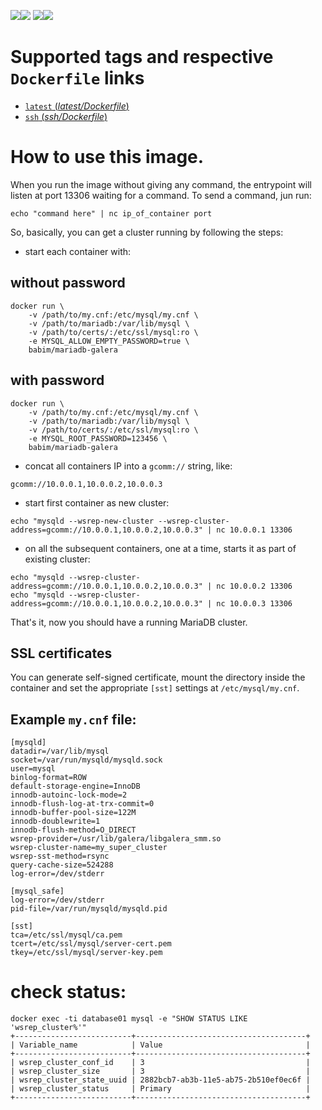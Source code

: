 [![](https://images.microbadger.com/badges/image/babim/mariadb-galera.svg)](https://microbadger.com/images/babim/mariadb-galera "Get your own image badge on microbadger.com")[![](https://images.microbadger.com/badges/version/babim/mariadb-galera.svg)](https://microbadger.com/images/babim/mariadb-galera "Get your own version badge on microbadger.com")
[![](https://images.microbadger.com/badges/image/babim/mariadb-galera:ssh.svg)](https://microbadger.com/images/babim/mariadb-galera:ssh "Get your own image badge on microbadger.com")[![](https://images.microbadger.com/badges/version/babim/mariadb-galera:ssh.svg)](https://microbadger.com/images/babim/mariadb-galera:ssh "Get your own version badge on microbadger.com")

# Supported tags and respective `Dockerfile` links

-   [`latest` (*latest/Dockerfile*)](https://github.com/babim/docker-mariadb-galera/blob/master/Dockerfile)
-   [`ssh` (*ssh/Dockerfile*)](https://github.com/babim/docker-mariadb-galera/blob/ssh/Dockerfile)

# How to use this image.

When you run the image without giving any command, the entrypoint will listen at port 13306 waiting for a command.
To send a command, jun run:

    echo "command here" | nc ip_of_container port

So, basically, you can get a cluster running by following the steps:

- start each container with:

## without password
```
docker run \
    -v /path/to/my.cnf:/etc/mysql/my.cnf \
    -v /path/to/mariadb:/var/lib/mysql \
    -v /path/to/certs/:/etc/ssl/mysql:ro \
    -e MYSQL_ALLOW_EMPTY_PASSWORD=true \
    babim/mariadb-galera
```
## with password
```
docker run \
    -v /path/to/my.cnf:/etc/mysql/my.cnf \
    -v /path/to/mariadb:/var/lib/mysql \
    -v /path/to/certs/:/etc/ssl/mysql:ro \
    -e MYSQL_ROOT_PASSWORD=123456 \
    babim/mariadb-galera
```

- concat all containers IP into a `gcomm://` string, like:

```
gcomm://10.0.0.1,10.0.0.2,10.0.0.3
```

- start first container as new cluster:

```
echo "mysqld --wsrep-new-cluster --wsrep-cluster-address=gcomm://10.0.0.1,10.0.0.2,10.0.0.3" | nc 10.0.0.1 13306
```

- on all the subsequent containers, one at a time, starts it as part of existing cluster:

```
echo "mysqld --wsrep-cluster-address=gcomm://10.0.0.1,10.0.0.2,10.0.0.3" | nc 10.0.0.2 13306
echo "mysqld --wsrep-cluster-address=gcomm://10.0.0.1,10.0.0.2,10.0.0.3" | nc 10.0.0.3 13306
```

That's it, now you should have a running MariaDB cluster.

## SSL certificates

You can generate self-signed certificate, mount the directory inside the container and set the appropriate `[sst]` settings at `/etc/mysql/my.cnf`.

## Example `my.cnf` file:

```
[mysqld]
datadir=/var/lib/mysql
socket=/var/run/mysqld/mysqld.sock
user=mysql
binlog-format=ROW
default-storage-engine=InnoDB
innodb-autoinc-lock-mode=2
innodb-flush-log-at-trx-commit=0
innodb-buffer-pool-size=122M
innodb-doublewrite=1
innodb-flush-method=O_DIRECT
wsrep-provider=/usr/lib/galera/libgalera_smm.so
wsrep-cluster-name=my_super_cluster
wsrep-sst-method=rsync
query-cache-size=524288
log-error=/dev/stderr

[mysql_safe]
log-error=/dev/stderr
pid-file=/var/run/mysqld/mysqld.pid

[sst]
tca=/etc/ssl/mysql/ca.pem
tcert=/etc/ssl/mysql/server-cert.pem
tkey=/etc/ssl/mysql/server-key.pem
```

# check status:
```
docker exec -ti database01 mysql -e "SHOW STATUS LIKE 'wsrep_cluster%'"
+--------------------------+--------------------------------------+
| Variable_name            | Value                                |
+--------------------------+--------------------------------------+
| wsrep_cluster_conf_id    | 3                                    |
| wsrep_cluster_size       | 3                                    |
| wsrep_cluster_state_uuid | 2882bcb7-ab3b-11e5-ab75-2b510ef0ec6f |
| wsrep_cluster_status     | Primary                              |
+--------------------------+--------------------------------------+
```

